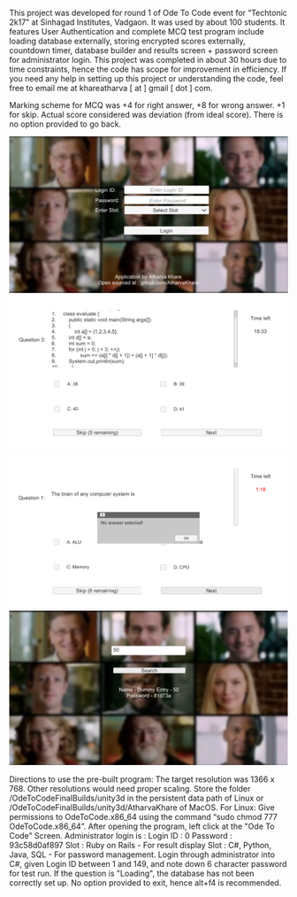 This project was developed for round 1 of Ode To Code event for “Techtonic 2k17” at Sinhagad Institutes, Vadgaon. It was used by about 100 students. It features User Authentication and complete MCQ test program include loading database externally, storing encrypted scores externally, countdown timer, database builder and results screen + password screen for administrator login.
This project was completed in about 30 hours due to time constraints, hence the code has scope for improvement in efficiency.
If you need any help in setting up this project or understanding the code, feel free to email me at khareatharva [ at ] gmail [ dot ] com.

Marking scheme for MCQ was +4 for right answer, +8 for wrong answer. +1 for skip. Actual score considered was deviation (from ideal score). There is no option provided to go back.

![alt tag](https://github.com/AtharvaKhare/OdeToCode/blob/master/Screenshot/Login%20Screen.png)
![alt tag](https://github.com/AtharvaKhare/OdeToCode/blob/master/Screenshot/MCQ%20-%201.png)
![alt tag](https://github.com/AtharvaKhare/OdeToCode/blob/master/Screenshot/MCQ%20-%202.png)
![alt tag](https://github.com/AtharvaKhare/OdeToCode/blob/master/Screenshot/Admin%20Login%20-%20Passwords.png)

Directions to use the pre-built program:
The target resolution was 1366 x 768. Other resolutions would need proper scaling.
Store the folder /OdeToCodeFinalBuilds/unity3d in the persistent data path of Linux or /OdeToCodeFinalBuilds/unity3d/AtharvaKhare of MacOS.
For Linux: Give permissions to OdeToCode.x86_64 using the command “sudo chmod 777 OdeToCode.x86_64”.
After opening the program, left click at the "Ode To Code" Screen. Administrator login is : 
Login ID :  0
Password : 93c58d0af897
Slot : Ruby on Rails -  For result display
Slot : C#, Python, Java, SQL - For password management.
Login through administrator into C#, given Login ID between 1 and 149, and note down 6 character password for test run. If the question is "Loading", the database has not been correctly set up.
No option provided to exit, hence alt+f4 is recommended.

